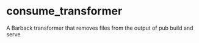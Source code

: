 # consume_transformer
A Barback transformer that removes files from the output of pub build and serve
